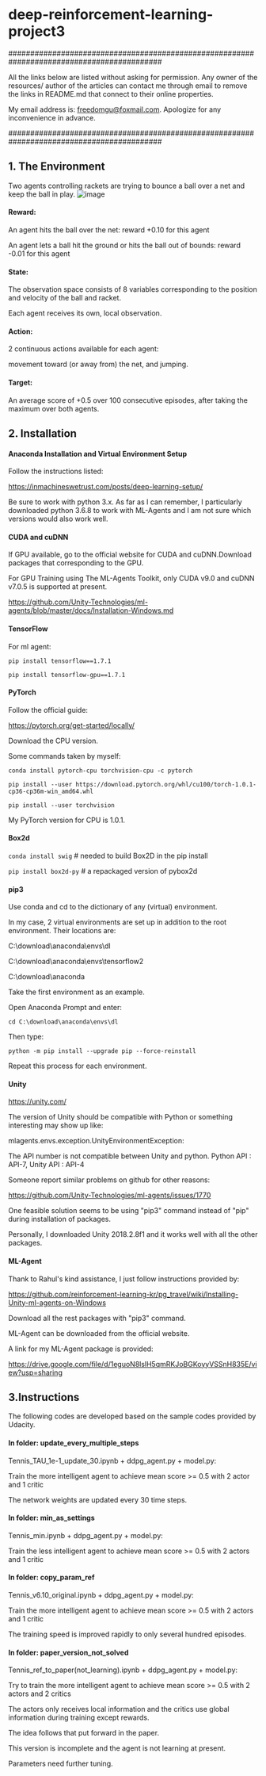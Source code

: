 # deep-reinforcement-learning-project3
###########################################################################################

All the links below are listed without asking for permission. Any owner of the resources/ author of the articles
can contact me through email to remove the links in README.md that connect to their online properties. 

My email address is: freedomgu@foxmail.com. Apologize for any inconvenience in advance. 

###########################################################################################
## 1. The Environment
Two agents controlling rackets are trying to bounce a ball over a net and keep the ball in play.
![image](https://github.com/gcbbobo/deep-reinforcement-learning-project3/blob/master/competition.PNG)

#### Reward:
An agent hits the ball over the net:                                 reward +0.10 for this agent

An agent lets a ball hit the ground or hits the ball out of bounds:  reward -0.01 for this agent

#### State:
The observation space consists of 8 variables corresponding to the position and velocity of the ball and racket. 

Each agent receives its own, local observation.

#### Action:
2 continuous actions available for each agent:

movement toward (or away from) the net, and jumping.

#### Target:
An average score of +0.5 over 100 consecutive episodes, after taking the maximum over both agents. 

## 2. Installation
#### Anaconda Installation and Virtual Environment Setup
Follow the instructions listed: 

https://inmachineswetrust.com/posts/deep-learning-setup/

Be sure to work with python 3.x. As far as I can remember, I particularly downloaded python 3.6.8 to work with ML-Agents and I am not sure which versions would also work well.

#### CUDA and cuDNN
If GPU available, go to the official website for CUDA and cuDNN.Download packages that corresponding to the GPU. 

For GPU Training using The ML-Agents Toolkit, only CUDA v9.0 and cuDNN v7.0.5 is supported at present.

https://github.com/Unity-Technologies/ml-agents/blob/master/docs/Installation-Windows.md

#### TensorFlow
For ml agent:

`pip install tensorflow==1.7.1`

`pip install tensorflow-gpu==1.7.1`

#### PyTorch
Follow the official guide:

https://pytorch.org/get-started/locally/

Download the CPU version.

Some commands taken by myself:

`conda install pytorch-cpu torchvision-cpu -c pytorch`

`pip install --user https://download.pytorch.org/whl/cu100/torch-1.0.1-cp36-cp36m-win_amd64.whl`

`pip install --user torchvision`

My PyTorch version for CPU is 1.0.1.

#### Box2d
`conda install swig` # needed to build Box2D in the pip install

`pip install box2d-py` # a repackaged version of pybox2d

#### pip3
Use conda and cd to the dictionary of any (virtual) environment.

In my case, 2 virtual environments are set up in addition to the root environment. Their locations are:

C:\download\anaconda\envs\dl

C:\download\anaconda\envs\tensorflow2

C:\download\anaconda

Take the first environment as an example.

Open Anaconda Prompt and enter:

`cd C:\download\anaconda\envs\dl`

Then type:

`python -m pip install --upgrade pip --force-reinstall`

Repeat this process for each environment.

#### Unity
https://unity.com/

The version of Unity should be compatible with Python or something interesting may show up like:

mlagents.envs.exception.UnityEnvironmentException: 

The API number is not compatible between Unity and python. Python API : API-7, Unity API : API-4

Someone report similar problems on github for other reasons:

https://github.com/Unity-Technologies/ml-agents/issues/1770

One feasible solution seems to be using "pip3" command instead of "pip" during installation of packages.

Personally, I downloaded Unity 2018.2.8f1 and it works well with all the other packages. 

#### ML-Agent
Thank to Rahul's kind assistance, I just follow instructions provided by:

https://github.com/reinforcement-learning-kr/pg_travel/wiki/Installing-Unity-ml-agents-on-Windows

Download all the rest packages with "pip3" command.

ML-Agent can be downloaded from the official website.

A link for my ML-Agent package is provided:

https://drive.google.com/file/d/1eguoN8lslH5qmRKJoBGKoyyVSSnH835E/view?usp=sharing

## 3.Instructions
The following codes are developed based on the sample codes provided by Udacity.

#### In folder: update_every_multiple_steps

Tennis_TAU_1e-1_update_30.ipynb + ddpg_agent.py + model.py:

Train the more intelligent agent to achieve mean score >= 0.5 with 2 actor and 1 critic

The network weights are updated every 30 time steps.

#### In folder: min_as_settings

Tennis_min.ipynb + ddpg_agent.py + model.py:

Train the less intelligent agent to achieve mean score >= 0.5 with 2 actors and 1 critic

#### In folder: copy_param_ref

Tennis_v6.10_original.ipynb + ddpg_agent.py + model.py:

Train the more intelligent agent to achieve mean score >= 0.5 with 2 actors and 1 critic

The training speed is improved rapidly to only several hundred episodes.

#### In folder: paper_version_not_solved

Tennis_ref_to_paper(not_learning).ipynb + ddpg_agent.py + model.py:

Try to train the more intelligent agent to achieve mean score >= 0.5 with 2 actors and 2 critics

The actors only receives local information and the critics use global information during training except rewards.

The idea follows that put forward in the paper.

This version is incomplete and the agent is not learning at present.

Parameters need further tuning.


